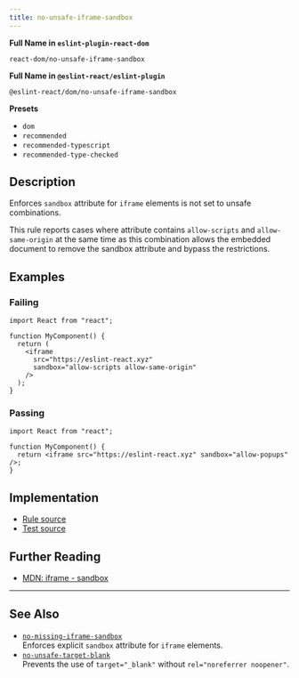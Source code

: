 ```yaml
---
title: no-unsafe-iframe-sandbox
---
```


**Full Name in `eslint-plugin-react-dom`**

```plain copy
react-dom/no-unsafe-iframe-sandbox
```

**Full Name in `@eslint-react/eslint-plugin`**

```plain copy
@eslint-react/dom/no-unsafe-iframe-sandbox
```

**Presets**

- `dom`
- `recommended`
- `recommended-typescript`
- `recommended-type-checked`

## Description

Enforces `sandbox` attribute for `iframe` elements is not set to unsafe combinations.

This rule reports cases where attribute contains `allow-scripts` and `allow-same-origin` at the same time as this combination allows the embedded document to remove the sandbox attribute and bypass the restrictions.

## Examples

### Failing

```tsx
import React from "react";

function MyComponent() {
  return (
    <iframe
      src="https://eslint-react.xyz"
      sandbox="allow-scripts allow-same-origin"
    />
  );
}
```

### Passing

```tsx
import React from "react";

function MyComponent() {
  return <iframe src="https://eslint-react.xyz" sandbox="allow-popups" />;
}
```

## Implementation

- [Rule source](https://github.com/Rel1cx/eslint-react/tree/main/packages/plugins/eslint-plugin-react-dom/src/rules/no-unsafe-iframe-sandbox.ts)
- [Test source](https://github.com/Rel1cx/eslint-react/tree/main/packages/plugins/eslint-plugin-react-dom/src/rules/no-unsafe-iframe-sandbox.spec.ts)

## Further Reading

- [MDN: iframe - sandbox](https://developer.mozilla.org/en-US/docs/Web/HTML/Element/iframe#attributes)

---

## See Also

- [`no-missing-iframe-sandbox`](./dom-no-missing-iframe-sandbox)\
  Enforces explicit `sandbox` attribute for `iframe` elements.
- [`no-unsafe-target-blank`](./dom-no-unsafe-target-blank)\
  Prevents the use of `target="_blank"` without `rel="noreferrer noopener"`.
